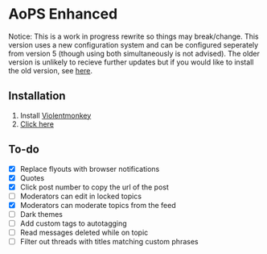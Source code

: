 # AoPS Enhanced
Notice: This is a work in progress rewrite so things may break/change.
This version uses a new configuration system and can be configured seperately from version 5 (though using both simultaneously is not advised).
The older version is unlikely to recieve further updates but if you would like to install the old version, see <a href='https://github.com/epiccakeking/aops-enhanced/tree/5'>here</a>.

## Installation

1. Install <a href='https://violentmonkey.github.io/get-it/'>Violentmonkey</a>
2. <a href='../../raw/6/aops-enhanced.user.js'>Click here</a>

## To-do

- [X] Replace flyouts with browser notifications
- [X] Quotes
- [X] Click post number to copy the url of the post
- [ ] Moderators can edit in locked topics
- [X] Moderators can moderate topics from the feed
- [ ] Dark themes
- [ ] Add custom tags to autotagging
- [ ] Read messages deleted while on topic
- [ ] Filter out threads with titles matching custom phrases
